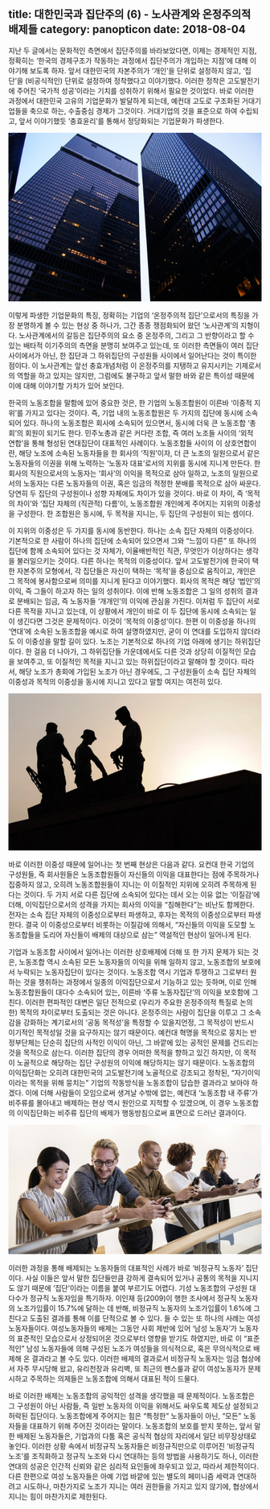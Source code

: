 title: 대한민국과 집단주의 (6) - 노사관계와 온정주의적 배제들
category: panopticon
date: 2018-08-04
------------------------------------

지난 두 글에서는 문화적인 측면에서 집단주의를 바라보았다면, 이제는 경제적인 지점, 정확히는 ‘한국의 경제구조가 작동하는 과정에서 집단주의가 개입하는 지점’에 대해 이야기해 보도록 하자. 앞서 대한민국의 자본주의가 ‘개인’을 단위로 설정하지 않고, ‘집단’을 (비공식적인) 단위로 설정하여 정착했다고 이야기했다. 이러한 정착은 고도발전기에 주어진 ‘국가적 성공’이라는 기치를 성취하기 위해서 필요한 것이었다. 바로 이러한 과정에서 대한민국 고유의 기업문화가 발달하게 되는데, 예컨대 고도로 구조화된 거대기업들을 축으로 하는, 수출중심 경제가 그것이다. 거대기업의 것을 표준으로 하여 수립되고, 앞서 이야기했듯 ‘충효윤리’를 통해서 정당화되는 기업문화가 파생한다.

![](./userdata/images/080418-1.jpg)

이렇게 파생한 기업문화의 특징, 정확히는 기업의 ‘온정주의적 집단’으로서의 특징을 가장 분명하게 볼 수 있는 현상 중 하나가, 그간 종종 쟁점화되어 왔던 ‘노사관계’의 지형이다. 노사관계에서의 갈등은 집단주의의 요소 중 온정주의, 그리고 그 반향이라고 할 수 있는 배타적 이기주의의 측면을 분명히 보여주고 있는데, 또 이러한 측면들이 여러 집단 사이에서가 아닌, 한 집단과 그 하위집단의 구성원들 사이에서 일어난다는 것이 특이한 점이다. 이 노사관계는 앞선 충효개념처럼 이 온정주의를 지탱하고 유지시키는 기제로서의 역할을 하고 있지는 않지만, 그럼에도 불구하고 앞서 말한 바와 같은 특이성 때문에 이에 대해 이야기할 가치가 있어 보인다.

한국의 노동조합을 말함에 있어 중요한 것은, 한 기업의 노동조합원이 이른바 ‘이중적 지위’를 가지고 있다는 것이다. 즉, 기업 내의 노동조합원은 두 가지의 집단에 동시에 소속되어 있다. 하나의 노동조합은 회사에 소속되어 있으면서, 동시에 더욱 큰 노동조합 ‘총회’의 회원이 되기도 한다. 민주노총과 같은 커다란 조합, 즉 여러 노조들 사이의 ‘외적 연합’을 통해 형성된 연대집단이 대표적인 사례이다. 노동조합들 사이의 이 상호연합이란, 해당 노조에 소속된 노동자들을 한 회사의 ‘직원’이자, 더 큰 노조의 일원으로서 같은 노동자들의 이권을 위해 노력하는 ‘노동자 대표’로서의 지위를 동시에 지니게 만든다. 한 회사의 직원으로서의 노동자는 ‘회사’의 이익을 목적으로 삼아 일하고, 노조의 일원으로서의 노동자는 다른 노동자들의 이권, 혹은 임금의 적정한 분배를 목적으로 삼아 싸운다. 당연히 두 집단의 구성원이나 성향 자체에도 차이가 있을 것이다. 바로 이 차이, 즉 ‘목적의 차이’와 ‘집단 자체의 (직관적) 다름’이, 노동조합원 개인에게 주어지는 지위의 이중성을 구성한다. 한 조합원은 동시에, 두 목적을 지니는, 두 집단의 구성원이 되는 셈이다.

이 지위의 이중성은 두 가지를 동시에 동반한다. 하나는 소속 집단 자체의 이중성이다. 기본적으로 한 사람이 하나의 집단에 소속되어 있으면서 그와 “느낌이 다른” 또 하나의 집단에 함께 소속되어 있다는 것 자체가, 이율배반적인 직관, 무엇인가 이상하다는 생각을 불러일으키는 것이다. 다른 하나는 목적의 이중성이다. 앞서 고도발전기에 한국이 택한 자본주의 모형에서, 각 집단들은 자신이 택하는 ‘목적’을 중심으로 움직이고, 개인은 그 목적에 봉사함으로써 의미를 지니게 된다고 이야기했다. 회사의 목적은 해당 ‘법인’의 이익, 즉 그들이 하고자 하는 일의 성취이다. 이에 반해 노동조합은 그 일의 성취의 결과로 분배되는 임금, 즉 노동자들 ‘개개인’의 이익에 관심을 가진다. 이처럼 두 집단이 서로 다른 목적을 지니고 있는데, 이 상황에서 개인이 바로 이 두 집단에 동시에 소속되는 일이 생긴다면 그것은 문제적이다. 이것이 ‘목적의 이중성’이다. 한편 이 이중성을 하나의 ‘연대’에 소속된 노동조합을 예시로 하여 설명하였지만, 굳이 이 연대를 도입하지 않더라도 이 이중성을 말할 길이 있다. 노조는 기본적으로 하나의 기업 아래에 생기는 하위집단이다. 한 걸음 더 나아가, 그 하위집단들 가운데에서도 다른 것과 상당히 이질적인 모습을 보여주고, 또 이질적인 목적을 지니고 있는 하위집단이라고 말해야 할 것이다. 따라서, 해당 노조가 총회에 가입된 노조가 아닌 경우에도, 그 구성원들이 소속 집단 자체의 이중성과 목적의 이중성을 동시에 지니고 있다고 말할 여지는 여전히 있다.

![](./userdata/images/080418-2.jpg)

바로 이러한 이중성 때문에 일어나는 첫 번째 현상은 다음과 같다. 요컨대 한국 기업의 구성원들, 즉 회사원들은 노동조합원들이 자신들의 이익을 대표한다는 점에 주목하거나 집중하지 않고, 오히려 노동조합원들이 지니는 이 이질적인 지위에 오히려 주목하게 된다는 것이다. 두 가지 서로 다른 집단에 소속되어 있다는 데서 오는 이유 없는 ‘이질감’에 더해, 이익집단으로서의 성격을 가지는 회사의 이익을 “침해한다”는 비난도 함께한다. 전자는 소속 집단 자체의 이중성으로부터 파생하고, 후자는 목적의 이중성으로부터 파생한다. 결국 이 이중성으로부터 비롯하는 이질감에 의해서, “자신들의 이익을 도모할 노동조합들을 도리어 자신들이 배제의 대상으로 삼는” 역설적인 현상이 일어나게 된다.

기업과 노동조합 사이에서 일어나는 이러한 상호배제에 더해 또 한 가지 문제가 되는 것은, 노동조합 역시 소속된 모든 노동자들의 이익을 위해 일하지 않고, 노동조합의 보호에서 누락되는 노동자집단이 있다는 것이다. 노동조합 역시 기업과 투쟁하고 그로부터 원하는 것을 쟁취하는 과정에서 일종의 이익집단으로서 기능하고 있는 듯하며, 이로 인해 노동조합원들이 대다수 소속되어 있는, 이른바 ‘주류 노동자집단’의 이익을 보호함에 그친다. 이러한 편파적인 대변은 일단 전적으로 (우리가 주요한 온정주의적 특질로 논의한) 목적의 차이로부터 도출되는 것은 아니다. 온정주의는 사람이 집단을 이루고 그 소속감을 강화하는 계기로서의 ‘공동 목적성’을 특정할 수 있을지언정, 그 목적성이 반드시 이기적인 목적성일 것을 요구하지는 않기 때문이다. 예컨대 혁명을 목적으로 뭉치는 반정부단체는 단순히 집단의 사적인 이익이 아닌, 그 바깥에 있는 공적인 문제를 건드리는 것을 목적으로 삼는다. 이러한 집단의 경우 어떠한 목적을 향하고 있긴 하지만, 이 목적이 노골적으로 해당하는 집단 구성원의 이익에 해당하지는 않기 때문이다. 노동조합의 이익집단화는 오히려 대한민국의 고도발전기에 노골적으로 강조되고 정착된, “자기이익이라는 목적을 위해 뭉치는” 기업의 작동방식을 노동조합이 답습한 결과라고 보아야 하겠다. 이에 더해 사람들이 모임으로써 생겨날 수밖에 없는, 예컨대 ‘노동조합 내 주류’가 비주류를 몰아내고 배제하는 현상 역시 원인으로 지적할 수 있겠으며, 이 경우 노동조합의 이익집단화는 비주류 집단의 배제가 행동방침으로써 표면으로 드러난 결과이다.

![](./userdata/images/080418-3.jpg)

이러한 과정을 통해 배제되는 노동자들의 대표적인 사례가 바로 ‘비정규직 노동자’ 집단이다. 사실 이들은 앞서 말한 집단들만큼 강하게 결속되어 있거나 공통의 목적을 지니지도 않기 때문에 ‘집단’이라는 이름을 붙여 부르기도 어렵다. 기성 노동조합의 구성원 대다수가 정규직 노동자임을 특기하자. 이인재 등(2009)이 행한 조사에서 정규직 노동자의 노조가입률이 15.7%에 달하는 데 반해, 비정규직 노동자의 노조가입률이 1.6%에 그친다고 도출된 결과를 통해 이를 단적으로 볼 수 있다. 들 수 있는 또 하나의 사례는 여성노동자들이다. 여성노동자들의 배제는 그동안 사회 제반에 있어 ‘남성 노동자’가 노동자의 표준적인 모습으로서 상정되어온 것으로부터 영향을 받기도 하였지만, 바로 이 “표준적인” 남성 노동자들에 의해 구성된 노조가 여성들을 의식적으로, 혹은 무의식적으로 배제해 온 결과라고 볼 수도 있다. 이러한 배제의 결과로서 비정규직 노동자는 임금 협상에서 자주 무시당해 왔고, 유리천장과 유리벽, 또 최근의 펜스룰과 같이 여성노동자가 문제시하고 주목하는 의제들은 노동조합에 의해서 대표된 적이 드물다.

바로 이러한 배제는 노동조합의 공익적인 성격을 생각했을 때 문제적이다. 노동조합은 그 구성원이 아닌 사람들, 즉 일반 노동자의 이익을 위해서도 싸우도록 제도상 설정되고 허락된 집단이다. 노동조합에게 주어지는 힘은 “특정한” 노동자들이 아닌, “모든” 노동자들을 대표하기 위해 주어진 것이라는 말이다. 노동조합의 보호를 받지 못하는, 앞서 말한 배제된 노동자들은, 기업과의 다툼 혹은 공식적 협상의 자리에서 일단 비무장상태로 놓인다. 이러한 상황 속에서 비정규직 노동자들은 비정규직만으로 이루어진 ‘비정규직 노조’를 조직화하고 정규직 노조와 다시 연대하는 등의 방법을 사용하기도 하나, 이러한 연대의 성공은 인간적 신뢰와 같은 심리적 요인들에 좌우되고 있고, 따라서 제한적이다. 다른 한편으로 여성 노동자들은 아예 기업 바깥에 있는 별도의 페미니즘 세력과 연대하려고 시도하나, 마찬가지로 노조가 지니는 여러 권한들을 가지고 있지 않기에, 협상에서 지니는 힘이 마찬가지로 제한된다.
